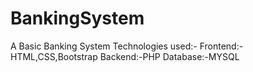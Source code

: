 # BankingSystem
A Basic Banking System
Technologies used:- 
Frontend:-HTML,CSS,Bootstrap
Backend:-PHP
Database:-MYSQL